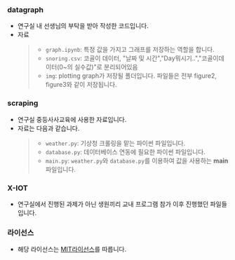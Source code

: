 ### datagraph

- 연구실 내 선생님의 부탁을 받아 작성한 코드입니다.
- 자료
  > - `graph.ipynb`: 특정 값을 가지고 그래프를 저장하는 역할을 합니다.
  > - `snoring.csv`: 코골이 데이터, "날짜 및 시간","Day뭐시기..","코골이데이터(0~의 실수값)"로 분리되어있음
  > - `img`: plotting graph가 저장될 폴더입니다. 파일들은 전부 figure2, figure3와 같이 저장됩니다.

### scraping

- 연구실 중등사사교육에 사용한 자료입니다.
- 자료는 다음과 같습니다.
  > - `weather.py`: 기상청 크롤링을 맡는 파이썬 파일입니다.
  > - `database.py`: 데이터베이스 연동에 필요한 파이썬 파일입니다.
  > - `main.py`: `weather.py`와 `database.py`를 이용하여 값을 사용하는 **main** 파일입니다.

### X-IOT

- 연구실에서 진행된 과제가 아닌 생원끼리 교내 프로그램 참가 이후 진행했던 파일들입니다.

### 라이선스

- 해당 라이선스는 [MIT라이선스](/LICENSE)를 따릅니다.

